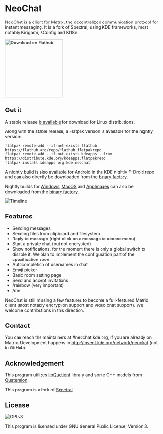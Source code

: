 <!--
    SPDX-FileCopyrightText: 2020-2021 Carl Schwan <carlschwan@kde.org>
    SPDX-FileCopyrightText: 2020-2021 Tobias Fella <fella@posteo.de>
    SPDX-License-Identifier: CC0-1.0
-->
# NeoChat

NeoChat is a client for Matrix, the decentralized communication protocol for instant
messaging. It is a fork of Spectral, using KDE frameworks, most notably Kirigami,
KConfig and KI18n.

<a href='https://flathub.org/apps/details/org.kde.neochat'><img width='190px' alt='Download on Flathub' src='https://flathub.org/assets/badges/flathub-badge-i-en.png'/></a>


## Get it

A stable release [is available](https://apps.kde.org/en/neochat) for download for Linux distributions.


Along with the stable release, a Flatpak version is available for the nightly
version:

```
flatpak remote-add --if-not-exists flathub https://flathub.org/repo/flathub.flatpakrepo
flatpak remote-add --if-not-exists kdeapps --from https://distribute.kde.org/kdeapps.flatpakrepo
flatpak install kdeapps org.kde.neochat
```

A nightly build is also available for Android in the [KDE nightly F-Droid repo](https://community.kde.org/Android/FDroid)
and can also directly be downloaded from the [binary factory](https://binary-factory.kde.org/view/Android/job/NeoChat_Nightly_android-arm64/).

Nightly builds for [Windows](https://binary-factory.kde.org/job/NeoChat_Nightly_win64/), [MacOS](https://binary-factory.kde.org/job/NeoChat_Nightly_macos/) and [AppImages](https://binary-factory.kde.org/job/NeoChat_Nightly_appimage/) can also be downloaded from the [binary factory](https://binary-factory.kde.org/search/?q=neochat).

![Timeline](https://invent.kde.org/websites/product-screenshots/-/raw/master/neochat/application.png)

## Features

* Sending messages
* Sending files from clipboard and filesystem
* Reply to message (right-click on a message to access menu)
* Start a private chat (but not encrypted)
* Show notifications, for the moment there is only a global switch
to disable it. We plan to implement the configuration part of the
specification soon.
* Autocompletion of usernames in chat
* Emoji picker
* Basic room setting page
* Send and accept invitations
* /rainbow <message> (very important)
* /me <message>

NeoChat is still missing a few features to become a full-featured
Matrix client (most notably encryption support and video chat support).
We welcome contributions in this direction.

## Contact

You can reach the maintainers at #neochat:kde.org, if you are already on Matrix.
Development happens in http://invent.kde.org/network/neochat (not in GitHub).

## Acknowledgement

This program utilizes [libQuotient](https://github.com/quotient-im/libQuotient/)
library and some C++ models from [Quaternion](https://github.com/quotient-im/Quaternion/).

This program is a fork of [Spectral](https://gitlab.com/spectral-im/spectral/).

## License

![GPLv3](https://www.gnu.org/graphics/gplv3-127x51.png)

This program is licensed under GNU General Public License, Version 3. 

